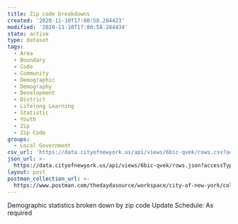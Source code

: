 ```yaml
---
title: Zip code breakdowns
created: '2020-11-10T17:00:58.284423'
modified: '2020-11-10T17:00:58.284434'
state: active
type: dataset
tags:
  - Area
  - Boundary
  - Code
  - Community
  - Demographic
  - Demography
  - Development
  - District
  - Lifelong Learning
  - Statistic
  - Youth
  - Zip
  - Zip Code
groups:
  - Local Government
csv_url: 'https://data.cityofnewyork.us/api/views/6bic-qvek/rows.csv?accessType=DOWNLOAD'
json_url: >-
  https://data.cityofnewyork.us/api/views/6bic-qvek/rows.json?accessType=DOWNLOAD
layout: post
postman_collection_url: >-
  https://www.postman.com/thedaydasource/workspace/city-of-new-york/collection/15909983-c1fb838b-7472-4122-92a5-5ce4bb6e4979
---
```

Demographic statistics broken down by zip code
Update Schedule: As required
